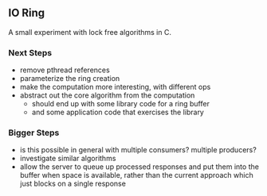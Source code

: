 ## IO Ring

A small experiment with lock free algorithms in C.

### Next Steps

 * remove pthread references
 * parameterize the ring creation
 * make the computation more interesting, with different ops
 * abstract out the core algorithm from the computation
   * should end up with some library code for a ring buffer
   * and some application code that exercises the library

### Bigger Steps

 * is this possible in general with multiple consumers? multiple producers?
 * investigate similar algorithms
 * allow the server to queue up processed responses and put them into the buffer when space is available, rather than the current approach which just blocks on a single response

